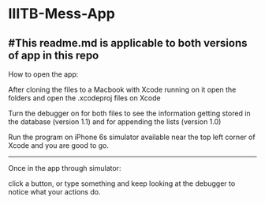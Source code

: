 # IIITB-Mess-App

#This readme.md is applicable to both versions of app in this repo
------------------------------------------------------------------------------------------------------------------------------
How to open the app: 

After cloning the files to a Macbook with Xcode running on it open the folders and open the .xcodeproj files on Xcode

Turn the debugger on for both files to see the information getting stored in the database (version 1.1)
and for appending the lists (version 1.0)

Run the program on iPhone 6s simulator available near the top left corner of Xcode and you are good to go.

------------------------------------------------------------------------------------------------------------------------------
Once in the app through simulator:

click a button, or type something and keep looking at the debugger to notice what your actions do.

